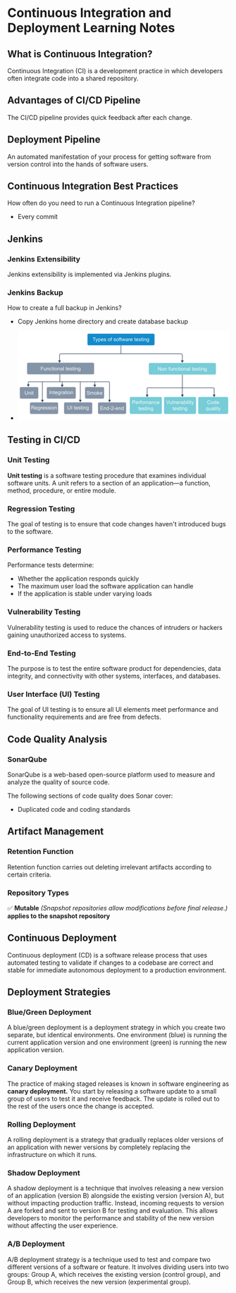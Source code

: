 # Continuous Integration and Deployment Learning Notes

## What is Continuous Integration?

Continuous Integration (CI) is a development practice in which developers often integrate code into a shared repository.

## Advantages of CI/CD Pipeline

The CI/CD pipeline provides quick feedback after each change.

## Deployment Pipeline

An automated manifestation of your process for getting software from version control into the hands of software users.

## Continuous Integration Best Practices

How often do you need to run a Continuous Integration pipeline?
- Every commit

## Jenkins

### Jenkins Extensibility
Jenkins extensibility is implemented via Jenkins plugins.

### Jenkins Backup
How to create a full backup in Jenkins?
- Copy Jenkins home directory and create database backup

- ![Regression Testing](/Media/media1.svg)

## Testing in CI/CD

### Unit Testing
**Unit testing** is a software testing procedure that examines individual software units. A unit refers to a section of an application—a function, method, procedure, or entire module.

### Regression Testing
The goal of testing is to ensure that code changes haven't introduced bugs to the software.

### Performance Testing
Performance tests determine:
- Whether the application responds quickly
- The maximum user load the software application can handle
- If the application is stable under varying loads

### Vulnerability Testing
Vulnerability testing is used to reduce the chances of intruders or hackers gaining unauthorized access to systems.

### End-to-End Testing
The purpose is to test the entire software product for dependencies, data integrity, and connectivity with other systems, interfaces, and databases.

### User Interface (UI) Testing
The goal of UI testing is to ensure all UI elements meet performance and functionality requirements and are free from defects.

## Code Quality Analysis

### SonarQube
SonarQube is a web-based open-source platform used to measure and analyze the quality of source code.

The following sections of code quality does Sonar cover:
- Duplicated code and coding standards

## Artifact Management

### Retention Function
Retention function carries out deleting irrelevant artifacts according to certain criteria.

### Repository Types
✅ **Mutable** *(Snapshot repositories allow modifications before final release.)* **applies to the snapshot repository**

## Continuous Deployment

Continuous deployment (CD) is a software release process that uses automated testing to validate if changes to a codebase are correct and stable for immediate autonomous deployment to a production environment.

## Deployment Strategies

### Blue/Green Deployment
A blue/green deployment is a deployment strategy in which you create two separate, but identical environments. One environment (blue) is running the current application version and one environment (green) is running the new application version.

### Canary Deployment
The practice of making staged releases is known in software engineering as **canary deployment.** You start by releasing a software update to a small group of users to test it and receive feedback. The update is rolled out to the rest of the users once the change is accepted.

### Rolling Deployment
A rolling deployment is a strategy that gradually replaces older versions of an application with newer versions by completely replacing the infrastructure on which it runs.

### Shadow Deployment
A shadow deployment is a technique that involves releasing a new version of an application (version B) alongside the existing version (version A), but without impacting production traffic. Instead, incoming requests to version A are forked and sent to version B for testing and evaluation. This allows developers to monitor the performance and stability of the new version without affecting the user experience.

### A/B Deployment
A/B deployment strategy is a technique used to test and compare two different versions of a software or feature. It involves dividing users into two groups: Group A, which receives the existing version (control group), and Group B, which receives the new version (experimental group).
